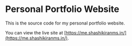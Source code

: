 # Personal Portfolio Website

This is the source code for my personal portfolio website.

You can view the live site at [https://me.shashikiranms.in/](https://me.shashikiranms.in/).
